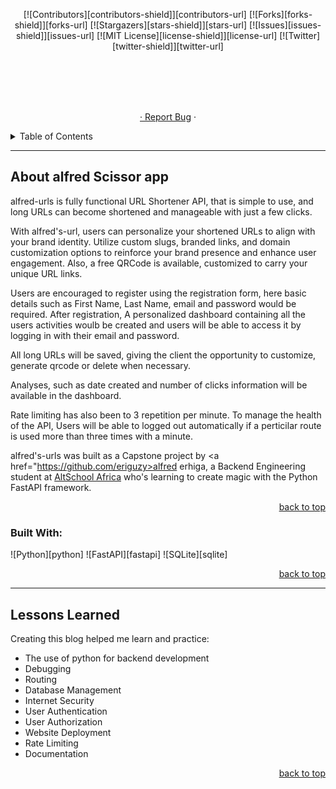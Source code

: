 <!-- Back to Top Navigation Anchor -->
<a name="readme-top"></a>

<!-- Project Shields -->
<div align="center">

  [![Contributors][contributors-shield]][contributors-url]
  [![Forks][forks-shield]][forks-url]
  [![Stargazers][stars-shield]][stars-url]
  [![Issues][issues-shield]][issues-url]
  [![MIT License][license-shield]][license-url]
  [![Twitter][twitter-shield]][twitter-url]
</div>

<!-- Project Logo -->
<br />
<div align="center">
  <a href="https://github.com/eriguzy/gangster">

</div>

<br/>

<div>
  <p align="center">
    <br />
    <br />
    ·
    <a href="https://github.com/eriguzy/gangster/issues">Report Bug</a>
    ·
  </p>
</div
---

<!-- Table of Contents -->
<details>
  <summary>Table of Contents</summary>
  <ol>
    <li>
      <a href="#about-alfred's-urls">About Ezzy Scissor</a>
      <ul>
        <li><a href="#built-with">Built With</a></li>
      </ul>
    </li>
    <li>
      <a href="#lessons-learned">Lessons Learned</a>
    </li>
    <li>
      <a href="#usage">Usage</a>
      <ul>
        <li><a href="#prerequisites">Prerequisites</a></li>
        <li><a href="#installation">Installation</a></li>
      </ul>
    </li>    
    <li><a href="#sample">Sample</a></li>
    <li><a href="#license">License</a></li>
    <li><a href="#contact">Contact</a></li>
    <li><a href="#acknowledgements">Acknowledgements</a></li>
  </ol>
  <p align="right"><a href="#readme-top">back to top</a></p>
</details>

---

<!-- About the Blog. -->
## About alfred Scissor app

alfred-urls is fully functional URL Shortener API, that is simple to use, and long URLs can become shortened and manageable with just a few clicks. 

With alfred's-url, users can personalize your shortened URLs to align with your brand identity. Utilize custom slugs, branded links, and domain customization options to reinforce your brand presence and enhance user engagement. Also, a free QRCode is available, customized to carry your unique URL links.

Users are encouraged to register using the registration form, here basic details such as First Name, Last Name, email and password would be required. After registration, A personalized dashboard containing all the users activities woulb be created and users will be able to access it by logging in with their email and password.

All long URLs will be saved, giving the client the opportunity to customize, generate qrcode or delete when necessary.

Analyses, such as date created and number of clicks information will be available in the dashboard.

Rate limiting has also been to 3 repetition per minute. To manage the health of the API, Users will be able to logged out automatically if a perticilar route is used more than three times with a minute.

alfred's-urls was built as a Capstone project by <a href="https://github.com/eriguzy>alfred erhiga</a>, a Backend Engineering student at <a href="https://engineering.altschoolafrica.com/">AltSchool Africa</a> who's learning to create magic with the Python FastAPI framework.



<p align="right"><a href="#readme-top">back to top</a></p>

### Built With:

![Python][python]
![FastAPI][fastapi]
![SQLite][sqlite]

<p align="right"><a href="#readme-top">back to top</a></p>

---
<!-- Lessons from the Project. -->
## Lessons Learned

Creating this blog helped me learn and practice:
* The use of python for backend development
* Debugging
* Routing
* Database Management
* Internet Security
* User Authentication
* User Authorization
* Website Deployment
* Rate Limiting
* Documentation

<p align="right"><a href="#readme-top">back to top</a></p>
